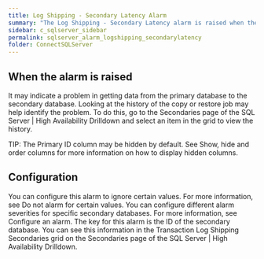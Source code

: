 ```yaml
---
title: Log Shipping - Secondary Latency Alarm
summary: "The Log Shipping - Secondary Latency alarm is raised when the amount of time that elapsed between the log backup being created on the primary database and when it was restored on the secondary database exceeds a threshold."
sidebar: c_sqlserver_sidebar
permalink: sqlserver_alarm_logshipping_secondarylatency
folder: ConnectSQLServer
---
```






## When the alarm is raised

It may indicate a problem in getting data from the primary database to the secondary database. Looking at the history of the copy or restore job may help identify the problem. To do this, go to the Secondaries page of the SQL Server \| High Availability Drilldown and select an item in the grid to view the history.


 TIP: The Primary ID column may be hidden by default. See Show, hide and order columns for more information on how to display hidden columns.


## Configuration

You can configure this alarm to ignore certain values. For more information, see Do not alarm for certain values.
You can configure different alarm severities for specific secondary databases. For more information, see Configure an alarm. The key for this alarm is the ID of the secondary database. You can see this information in the Transaction Log Shipping Secondaries grid on the Secondaries page of the SQL Server | High Availability Drilldown.

